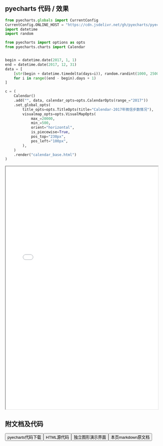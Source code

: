 
## pyecharts 代码 / 效果

```python
from pyecharts.globals import CurrentConfig
CurrentConfig.ONLINE_HOST = "https://cdn.jsdelivr.net/gh/pyecharts/pyecharts-assets@latest/assets/"
import datetime
import random

from pyecharts import options as opts
from pyecharts.charts import Calendar


begin = datetime.date(2017, 1, 1)
end = datetime.date(2017, 12, 31)
data = [
    [str(begin + datetime.timedelta(days=i)), random.randint(1000, 25000)]
    for i in range((end - begin).days + 1)
]

c = (
    Calendar()
    .add("", data, calendar_opts=opts.CalendarOpts(range_="2017"))
    .set_global_opts(
        title_opts=opts.TitleOpts(title="Calendar-2017年微信步数情况"),
        visualmap_opts=opts.VisualMapOpts(
            max_=20000,
            min_=500,
            orient="horizontal",
            is_piecewise=True,
            pos_top="230px",
            pos_left="100px",
        ),
    )
    .render("calendar_base.html")
)
```

<iframe width="100%" height="800px" src="/pyecharts/Calendar/calendar_base.html"></iframe>

## 附文档及代码

<a href="https://cdn.jsdelivr.net/gh/wfy-belief/python/docs/pyecharts/Calendar/calendar_base.py"><button class="mybutton">pyecharts代码下载</button></a><a href="https://cdn.jsdelivr.net/gh/wfy-belief/python/docs/pyecharts/Calendar/calendar_base.html"><button class="mybutton">HTML源代码</button></a><a href="https://python.wfyblog.cn/pyecharts/Calendar/calendar_base.html"><button class="mybutton">独立图形演示界面</button></a><a href="https://cdn.jsdelivr.net/gh/wfy-belief/python/docs/pyecharts/Calendar/calendar_base.md"><button class="mybutton">本页markdown原文档</button></a>
